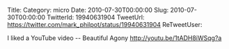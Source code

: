 Title: 
Category: micro
Date: 2010-07-30T00:00:00
Slug: 2010-07-30T00:00:00
TwitterId: 19940631904
TweetUrl: https://twitter.com/mark_philpot/status/19940631904
ReTweetUser: 

I liked a YouTube video -- Beautiful Agony http://youtu.be/1tADH8iWSqg?a